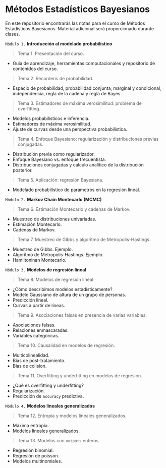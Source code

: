 # Métodos Estadísticos Bayesianos

En este repositorio encontrarás las notas para el curso de Métodos Estadísticos Bayesianos. Material adicional será proporcionado durante clases.

`Módulo 1.` **Introducción al modelado probabilístico**

> Tema 1. Presentación del curso.
  - Guía de aprendizaje, herramientas computacionales y repositorio de contenidos del curso.

> Tema 2. Recorderis de probabilidad.
  - Espacio de probabilidad, probabilidad conjunta, marginal y condicional, independencia, regla de la cadena y regla de Bayes.

> Tema 3. Estimadores de máxima verosimilitud: problema de overfitting.
  - Modelos probabilísticos e inferencia.
  - Estimadores de máxima verosimilitud.
  - Ajuste de curvas desde una perspectiva probabilística.

> Tema 4. Enfoque Bayesiano: regularización y distribuciones previas conjugadas.
  - Distribución previa como regularizador.
  - Enfoque Bayesiano vs. enfoque frecuentista.
  - Distribuciones conjugadas y cálculo analítico de la distribución posterior.
  
> Tema 5. Aplicación: regresión Bayesiana.
  - Modelado probabilístico de parámetros en la regresión lineal.
  
`Módulo 2.` **Markov Chain Montecarlo (MCMC)**

> Tema 6. Estimación Montecarlo y cadenas de Markov.
  - Muestreo de distribuciones univariadas.
  - Estimación Montecarlo.
  - Cadenas de Markov.
  
> Tema 7. Muestreo de Gibbs y algoritmo de Metropolis-Hastings.
  - Muestreo de Gibbs. Ejemplo.
  - Algoritmo de Metropolis-Hastings. Ejemplo.
  - Hamiltoninan Montecarlo.

`Módulo 3.` **Modelos de regresión lineal**

> Tema 8. Modelos de regresión lineal
  - ¿Cómo describimos modelos estadísticamente?
  - Modelo Gaussiano de altura de un grupo de personas.
  - Predicción lineal.
  - Curvas a partir de líneas.
  
> Tema 9. Asociaciones falsas en presencia de varias variables.
  - Asociaciones falsas.
  - Relaciones enmascaradas.
  - Variables categóricas.
  
> Tema 10. Causalidad en modelos de regresión.
  - Multicolinealidad.
  - Bias de post-tratamiento.
  - Bias de colision.
  
> Tema 11. Overfitting y underfitting en modelos de regresión.
  - ¿Qué es overfitting y underfitting?
  - Regularización.
  - Predicción de `accuracy` predictiva.
  
`Módulo 4.` **Modelos lineales generalizados**

> Tema 12. Entropía y modelos lineales generalizados.
  - Máxima entropía.
  - Modelos lineales generalizados.
  
> Tema 13. Modelos con `outputs` enteros.
  - Regresión binomial.
  - Regresión de poisson.
  - Modelos multinomiales.


  

